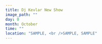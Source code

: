 ```yaml
---
title: Dj Kevlar New Show
image_path: ""
day: 0
month: October
time: ""
location: "SAMPLE, <br />SAMPLE, SAMPLE"
---
```

